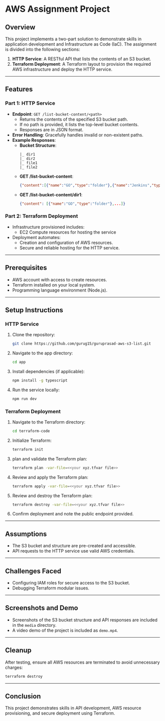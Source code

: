 # AWS Assignment Project

## Overview

This project implements a two-part solution to demonstrate skills in application development and Infrastructure as Code (IaC). The assignment is divided into the following sections:

1. **HTTP Service**: A RESTful API that lists the contents of an S3 bucket.
2. **Terraform Deployment**: A Terraform layout to provision the required AWS infrastructure and deploy the HTTP service.

---

## Features

### Part 1: HTTP Service
- **Endpoint**: `GET /list-bucket-content/<path>`
  - Returns the contents of the specified S3 bucket path.
  - If no path is provided, it lists the top-level bucket contents.
  - Responses are in JSON format.
- **Error Handling**: Gracefully handles invalid or non-existent paths.
- **Example Responses**:
  - **Bucket Structure**:
    ```
    |_ dir1
    |_ dir2
    |_ file1
    |_ file2
    ```
  - **GET /list-bucket-content**:
    ```json
    {"content":[{"name":"GO","type":"folder"},{"name":"Jenkins","type":"folder"},{"name":"sketch (1).png","type":"file"},{"name":"sketch.png","type":"file"}]}
    ```
  - **GET /list-bucket-content/dir1**:
    ```json
    {"content": [{"name":"GO","type":"folder"},...]}
    ```

### Part 2: Terraform Deployment
- Infrastructure provisioned includes:
  - EC2 Compute resources for hosting the service 
- Deployment automates:
  - Creation and configuration of AWS resources.
  - Secure and reliable hosting for the HTTP service.
---

## Prerequisites
- AWS account with access to create resources.
- Terraform installed on your local system.
- Programming language environment (Node.js).

---

## Setup Instructions

### HTTP Service
1. Clone the repository:
   ```bash
   git clone https://github.com/gurug15/guruprasad-aws-s3-list.git
   ```
2. Navigate to the app directory:
   ```bash
   cd app
   ```
3. Install dependencies (if applicable):
   ```bash
   npm install -g typescript
   ```
4. Run the service locally:
   ```bash
   npm run dev
   ```

### Terraform Deployment
1. Navigate to the Terraform directory:
   ```bash
   cd terraform-code
   ```
2. Initialize Terraform:
   ```bash
   terraform init
   ```
3. plan and validate the Terraform plan:
   ```bash
   terraform plan -var-file=<<your xyz.tfvar file>>
   ```
3. Review and apply the Terraform plan:
   ```bash
   terraform apply -var-file=<<your xyz.tfvar file>>
   ```
3. Review and destroy the Terraform plan:
   ```bash
   terraform destroy -var-file=<<your xyz.tfvar file>>
   ```
4. Confirm deployment and note the public endpoint provided.

---

## Assumptions
- The S3 bucket and structure are pre-created and accessible.
- API requests to the HTTP service use valid AWS credentials.

---

## Challenges Faced
- Configuring IAM roles for secure access to the S3 bucket.
- Debugging Terraform modular issues.

---

## Screenshots and Demo
- Screenshots of the S3 bucket structure and API responses are included in the `media` directory.
- A video demo of the project is included as `demo.mp4`.

---

## Cleanup
After testing, ensure all AWS resources are terminated to avoid unnecessary charges:
```bash
terraform destroy
```

---

## Conclusion
This project demonstrates skills in API development, AWS resource provisioning, and secure deployment using Terraform.
